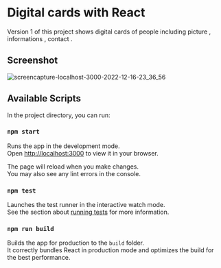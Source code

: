 # Digital cards with React

Version 1 of this project shows digital cards of people including picture , informations , contact .

## Screenshot

![screencapture-localhost-3000-2022-12-16-23_36_56](https://user-images.githubusercontent.com/46926963/208200405-bb9560dd-9cee-4d96-9b6f-3bef275fbccf.png)



## Available Scripts

In the project directory, you can run:

### `npm start`

Runs the app in the development mode.\
Open [http://localhost:3000](http://localhost:3000) to view it in your browser.

The page will reload when you make changes.\
You may also see any lint errors in the console.

### `npm test`

Launches the test runner in the interactive watch mode.\
See the section about [running tests](https://facebook.github.io/create-react-app/docs/running-tests) for more information.

### `npm run build`

Builds the app for production to the `build` folder.\
It correctly bundles React in production mode and optimizes the build for the best performance.

